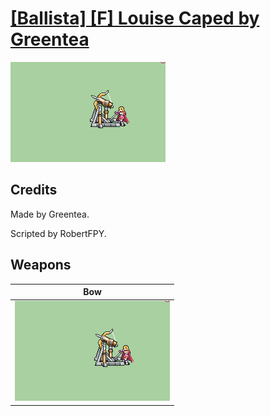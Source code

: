 # [\[Ballista\] \[F\] Louise Caped by Greentea](./)
 

<img src="./5.%20Bow%20(Ballista)/Bow_000.png" alt="[Ballista] [F] Louise Caped by Greentea standing" />

## Credits

Made by Greentea.

Scripted by RobertFPY.

## Weapons
 

|Bow |
|  :---: |
| <img alt="Bow animation" src="./5.%20Bow%20(Ballista)/Bow.gif" /> |
